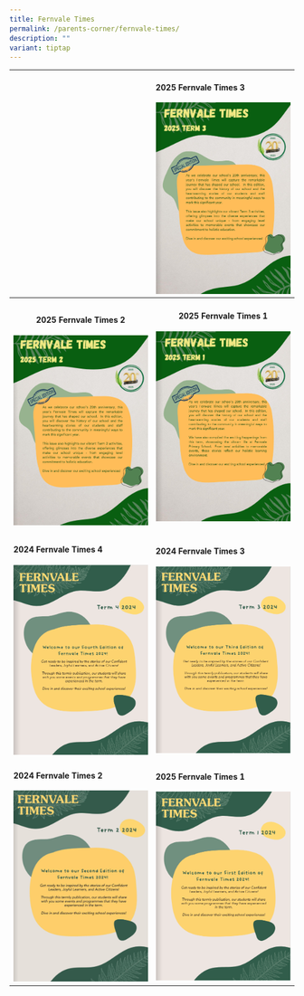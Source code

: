 ```yaml
---
title: Fernvale Times
permalink: /parents-corner/fernvale-times/
description: ""
variant: tiptap
---
```

<p></p>
<table style="minWidth: 50px">
<colgroup>
<col>
<col>
</colgroup>
<tbody>
<tr>
<td rowspan="1" colspan="1">
<p></p>
</td>
<td rowspan="1" colspan="1">
<h4><strong>2025 Fernvale Times 3</strong></h4><a class="isomer-image-wrapper" href="https://heyzine.com/flip-book/856ddd7c08.html"><img style="width: 100%" height="auto" width="100%" alt="" src="/images/Parents Corner/Fernvale Times/FV3_2025.png"></a>
</td>
</tr>
<tr>
<th rowspan="1" colspan="1">
<h4><strong>2025 Fernvale Times 2</strong></h4><a class="isomer-image-wrapper" href="https://heyzine.com/flip-book/57174b2a80.html"><img style="width: 100%" height="auto" width="100%" alt="" src="/images/Parents Corner/Fernvale Times/FV2_2025.png"></a>
</th>
<th rowspan="1" colspan="1">
<h4><strong>2025 Fernvale Times 1</strong></h4><a class="isomer-image-wrapper" href="https://heyzine.com/flip-book/ba809ef96a.html"><img style="width: 100%" height="auto" width="100%" alt="" src="/images/Parents Corner/Fernvale Times/FV1_2025.png"></a>
<p></p>
</th>
</tr>
<tr>
<td rowspan="1" colspan="1">
<h4><strong>2024 Fernvale Times 4</strong></h4><a class="isomer-image-wrapper" href="https://heyzine.com/flip-book/897d9ab3f2.html"><img style="width: 100%" height="auto" width="100%" alt="" src="/images/Parents Corner/Fernvale Times/FV_T4_2024.png"></a>
</td>
<td rowspan="1" colspan="1">
<h4><strong>2024 Fernvale Times 3</strong></h4><a class="isomer-image-wrapper" href="https://heyzine.com/flip-book/2a5cc5ead3.html"><img style="width: 100%" height="auto" width="100%" alt="" src="/images/Parents Corner/Fernvale Times/FV_T3_2024.png"></a>
</td>
</tr>
<tr>
<td rowspan="1" colspan="1">
<h4><strong>2024 Fernvale Times 2</strong></h4><a class="isomer-image-wrapper" href="https://heyzine.com/flip-book/e885744808.html"><img style="width: 100%" height="auto" width="100%" alt="" src="/images/Parents Corner/Fernvale Times/FV_T2_2024.png"></a>
</td>
<td rowspan="1" colspan="1">
<h4><strong>2025 Fernvale Times 1</strong></h4><a class="isomer-image-wrapper" href="https://heyzine.com/flip-book/a249819d34.html"><img style="width: 100%" height="auto" width="100%" alt="" src="/images/Parents Corner/Fernvale Times/FV_T1_2024.png"></a>
</td>
</tr>
</tbody>
</table>
<p></p>